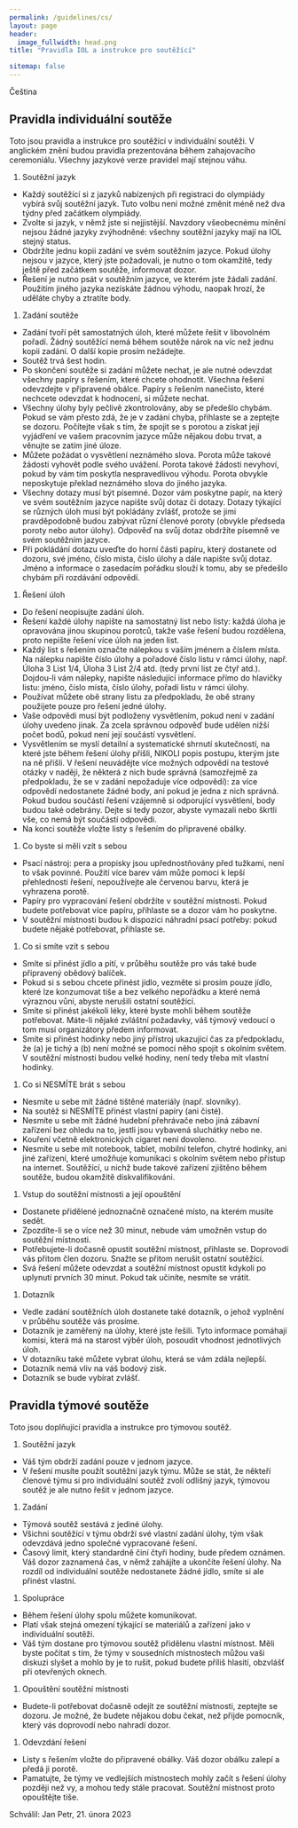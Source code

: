 ```yaml
---
permalink: /guidelines/cs/
layout: page
header:
  image_fullwidth: head.png
title: "Pravidla IOL a instrukce pro soutěžící"

sitemap: false
---
```


Čeština

## Pravidla individuální soutěže

Toto jsou pravidla a instrukce pro soutěžící v individuální soutěži. V anglickém znění budou pravidla prezentována během zahajovacího ceremoniálu. Všechny jazykové verze pravidel mají stejnou váhu.

1. Soutěžní jazyk
  * Každý soutěžící si z jazyků nabízených při registraci do olympiády vybírá svůj soutěžní jazyk. Tuto volbu není možné změnit méně než dva týdny před začátkem olympiády.
  * Zvolte si jazyk, v němž jste si nejjistější. Navzdory všeobecnému mínění nejsou žádné jazyky zvýhodněné: všechny soutěžní jazyky mají na IOL stejný status.
  * Obdržíte jednu kopii zadání ve svém soutěžním jazyce. Pokud úlohy nejsou v jazyce, který jste požadovali, je nutno o tom okamžitě, tedy ještě před začátkem soutěže, informovat dozor.
  * Řešení je nutno psát v soutěžním jazyce, ve kterém jste žádali zadání. Použitím jiného jazyka nezískáte žádnou výhodu, naopak hrozí, že uděláte chyby a ztratíte body.
1. Zadání soutěže
  * Zadání tvoří pět samostatných úloh, které můžete řešit v libovolném pořadí. Žádný soutěžící nemá během soutěže nárok na víc než jednu kopii zadání. O další kopie prosím nežádejte.
  * Soutěž trvá šest hodin.
  * Po skončení soutěže si zadání můžete nechat, je ale nutné odevzdat všechny papíry s řešením, které chcete ohodnotit. Všechna řešení odevzdejte v připravené obálce. Papíry s řešením nanečisto, které nechcete odevzdat k hodnocení, si můžete nechat.
  * Všechny úlohy byly pečlivě zkontrolovány, aby se předešlo chybám. Pokud se vám přesto zdá, že je v zadání chyba, přihlaste se a zeptejte se dozoru. Počítejte však s tím, že spojit se s porotou a získat její vyjádření ve vašem pracovním jazyce může nějakou dobu trvat, a věnujte se zatím jiné úloze.
  * Můžete požádat o vysvětlení neznámého slova. Porota může takové žádosti vyhovět podle svého uvážení. Porota takové žádosti nevyhoví, pokud by vám tím poskytla nespravedlivou výhodu. Porota obvykle neposkytuje překlad neznámého slova do jiného jazyka. 
  * Všechny dotazy musí být písemné. Dozor vám poskytne papír, na který ve svém soutěžním jazyce napište svůj dotaz či dotazy. Dotazy týkající se různých úloh musí být pokládány zvlášť, protože se jimi pravděpodobně budou zabývat různí členové poroty (obvykle předseda poroty nebo autor úlohy). Odpověď na svůj dotaz obdržíte písemně ve svém soutěžním jazyce. 
  * Při pokládání dotazu uveďte do horní části papíru, který dostanete od dozoru, své jméno, číslo místa, číslo úlohy a dále napište svůj dotaz. Jméno a informace o zasedacím pořádku slouží k tomu, aby se předešlo chybám při rozdávání odpovědí.
1. Řešení úloh
  * Do řešení neopisujte zadání úloh.
  * Řešení každé úlohy napište na samostatný list nebo listy: každá úloha je opravována jinou skupinou porotců, takže vaše řešení budou rozdělena, proto nepište řešení více úloh na jeden list.
  * Každý list s řešením označte nálepkou s vaším jménem a číslem místa. Na nálepku napište číslo úlohy a pořadové číslo listu v rámci úlohy, např. Úloha 3 List 1/4, Úloha 3 List 2/4 atd. (tedy první list ze čtyř atd.). Dojdou-li vám nálepky, napište následující informace přímo do hlavičky listu: jméno, číslo místa, číslo úlohy, pořadí listu v rámci úlohy.
  * Používat můžete obě strany listu za předpokladu, že obě strany použijete pouze pro řešení jedné úlohy.
  * Vaše odpovědi musí být podloženy vysvětlením, pokud není v zadání úlohy uvedeno jinak. Za zcela správnou odpověď bude udělen nižší počet bodů, pokud není její součástí vysvětlení.
  * Vysvětlením se myslí detailní a systematické shrnutí skutečností, na které jste během řešení úlohy přišli, NIKOLI popis postupu, kterým jste na ně přišli. V řešení neuvádějte více možných odpovědí na testové otázky v naději, že některá z nich bude správná (samozřejmě za předpokladu, že se v zadání nepožaduje více odpovědí): za více odpovědí nedostanete žádné body, ani pokud je jedna z nich správná. Pokud budou součástí řešení vzájemně si odporující vysvětlení, body budou také odebrány. Dejte si tedy pozor, abyste vymazali nebo škrtli vše, co nemá být součástí odpovědi.
  * Na konci soutěže vložte listy s řešením do připravené obálky.
1. Co byste si měli vzít s sebou
  * Psací nástroj: pera a propisky jsou upřednostňovány před tužkami, není to však povinné. Použití více barev vám může pomoci k lepší přehlednosti řešení, nepoužívejte ale červenou barvu, která je vyhrazena porotě.
  * Papíry pro vypracování řešení obdržíte v soutěžní místnosti. Pokud budete potřebovat více papíru, přihlaste se a dozor vám ho poskytne.
  * V soutěžní místnosti budou k dispozici náhradní psací potřeby: pokud budete nějaké potřebovat, přihlaste se.
1. Co si smíte vzít s sebou
  * Smíte si přinést jídlo a pití, v průběhu soutěže pro vás také bude připravený obědový balíček.
  * Pokud si s sebou chcete přinést jídlo, vezměte si prosím pouze jídlo, které lze konzumovat tiše a bez velkého nepořádku a které nemá výraznou vůni, abyste nerušili ostatní soutěžící.
  * Smíte si přinést jakékoli léky, které byste mohli během soutěže potřebovat. Máte-li nějaké zvláštní požadavky, váš týmový vedoucí o tom musí organizátory předem informovat.
  * Smíte si přinést hodinky nebo jiný přístroj ukazující čas za předpokladu, že (a) je tichý a (b) není možné se pomocí něho spojit s okolním světem. V soutěžní místnosti budou velké hodiny, není tedy třeba mít vlastní hodinky.
1. Co si NESMÍTE brát s sebou
  * Nesmíte u sebe mít žádné tištěné materiály (např. slovníky). 
  * Na soutěž si NESMÍTE přinést vlastní papíry (ani čisté).
  * Nesmíte u sebe mít žádné hudební přehrávače nebo jiná zábavní zařízení bez ohledu na to, jestli jsou vybavená sluchátky nebo ne.
  * Kouření včetně elektronických cigaret není dovoleno.
  * Nesmíte u sebe mít notebook, tablet, mobilní telefon, chytré hodinky, ani jiné zařízení, které umožňuje komunikaci s okolním světem nebo přístup na internet. Soutěžící, u nichž bude takové zařízení zjištěno během soutěže, budou okamžitě diskvalifikováni.
1. Vstup do soutěžní místnosti a její opouštění
  * Dostanete přidělené jednoznačně označené místo, na kterém musíte sedět.
  * Zpozdíte-li se o více než 30 minut, nebude vám umožněn vstup do soutěžní místnosti.
  * Potřebujete-li dočasně opustit soutěžní místnost, přihlaste se. Doprovodí vás přitom člen dozoru. Snažte se přitom nerušit ostatní soutěžící.
  * Svá řešení můžete odevzdat a soutěžní místnost opustit kdykoli po uplynutí prvních 30 minut. Pokud tak učiníte, nesmíte se vrátit.
1. Dotazník
  * Vedle zadání soutěžních úloh dostanete také dotazník, o jehož vyplnění v průběhu soutěže vás prosíme.
  * Dotazník je zaměřený na úlohy, které jste řešili. Tyto informace pomáhají komisi, která má na starost výběr úloh, posoudit vhodnost jednotlivých úloh.
  * V dotazníku také můžete vybrat úlohu, která se vám zdála nejlepší.
  * Dotazník nemá vliv na váš bodový zisk.
  * Dotazník se bude vybírat zvlášť.

## Pravidla týmové soutěže

Toto jsou doplňující pravidla a instrukce pro týmovou soutěž.

1. Soutěžní jazyk
  * Váš tým obdrží zadání pouze v jednom jazyce.
  * V řešení musíte použít soutěžní jazyk týmu. Může se stát, že někteří členové týmu si pro individuální soutěž zvolí odlišný jazyk, týmovou soutěž je ale nutno řešit v jednom jazyce.
1. Zadání
  * Týmová soutěž sestává z jediné úlohy.
  * Všichni soutěžící v týmu obdrží své vlastní zadání úlohy, tým však odevzdává jedno společné vypracované řešení.
  * Časový limit, který standardně činí čtyři hodiny, bude předem oznámen. Váš dozor zaznamená čas, v němž zahájíte a ukončíte řešení úlohy. Na rozdíl od individuální soutěže nedostanete žádné jídlo, smíte si ale přinést vlastní.
1. Spolupráce
  * Během řešení úlohy spolu můžete komunikovat.
  * Platí však stejná omezení týkající se materiálů a zařízení jako v individuální soutěži.
  * Váš tým dostane pro týmovou soutěž přidělenu vlastní místnost. Měli byste počítat s tím, že týmy v sousedních místnostech můžou vaši diskuzi slyšet a mohlo by je to rušit, pokud budete příliš hlasití, obzvlášť při otevřených oknech.
1. Opouštění soutěžní místnosti
  * Budete-li potřebovat dočasně odejít ze soutěžní místnosti, zeptejte se dozoru. Je možné, že budete nějakou dobu čekat, než přijde pomocník, který vás doprovodí nebo nahradí dozor.
1. Odevzdání řešení
  * Listy s řešením vložte do připravené obálky. Váš dozor obálku zalepí a předá ji porotě.
  * Pamatujte, že týmy ve vedlejších místnostech mohly začít s řešení úlohy později než vy, a mohou tedy stále pracovat. Soutěžní místnost proto opouštějte tiše.

Schválil: Jan Petr, 21. února 2023